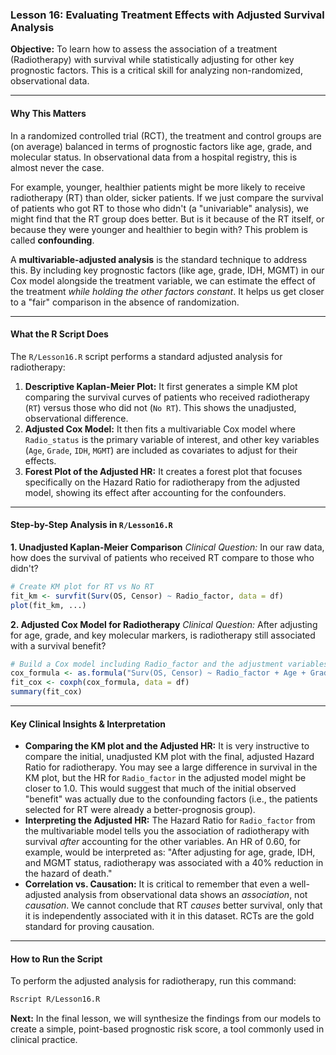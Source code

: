 ### Lesson 16: Evaluating Treatment Effects with Adjusted Survival Analysis

**Objective:** To learn how to assess the association of a treatment (Radiotherapy) with survival while statistically adjusting for other key prognostic factors. This is a critical skill for analyzing non-randomized, observational data.

---

#### **Why This Matters**

In a randomized controlled trial (RCT), the treatment and control groups are (on average) balanced in terms of prognostic factors like age, grade, and molecular status. In observational data from a hospital registry, this is almost never the case.

For example, younger, healthier patients might be more likely to receive radiotherapy (RT) than older, sicker patients. If we just compare the survival of patients who got RT to those who didn't (a "univariable" analysis), we might find that the RT group does better. But is it because of the RT itself, or because they were younger and healthier to begin with? This problem is called **confounding**.

A **multivariable-adjusted analysis** is the standard technique to address this. By including key prognostic factors (like age, grade, IDH, MGMT) in our Cox model alongside the treatment variable, we can estimate the effect of the treatment *while holding the other factors constant*. It helps us get closer to a "fair" comparison in the absence of randomization.

---

#### **What the R Script Does**

The `R/Lesson16.R` script performs a standard adjusted analysis for radiotherapy:

1.  **Descriptive Kaplan-Meier Plot:** It first generates a simple KM plot comparing the survival curves of patients who received radiotherapy (`RT`) versus those who did not (`No RT`). This shows the unadjusted, observational difference.
2.  **Adjusted Cox Model:** It then fits a multivariable Cox model where `Radio_status` is the primary variable of interest, and other key variables (`Age`, `Grade`, `IDH`, `MGMT`) are included as covariates to adjust for their effects.
3.  **Forest Plot of the Adjusted HR:** It creates a forest plot that focuses specifically on the Hazard Ratio for radiotherapy from the adjusted model, showing its effect after accounting for the confounders.

---

#### **Step-by-Step Analysis in `R/Lesson16.R`**

**1. Unadjusted Kaplan-Meier Comparison**
*Clinical Question:* In our raw data, how does the survival of patients who received RT compare to those who didn't?
```r
# Create KM plot for RT vs No RT
fit_km <- survfit(Surv(OS, Censor) ~ Radio_factor, data = df)
plot(fit_km, ...)
```

**2. Adjusted Cox Model for Radiotherapy**
*Clinical Question:* After adjusting for age, grade, and key molecular markers, is radiotherapy still associated with a survival benefit?
```r
# Build a Cox model including Radio_factor and the adjustment variables
cox_formula <- as.formula("Surv(OS, Censor) ~ Radio_factor + Age + Grade + IDH + MGMT")
fit_cox <- coxph(cox_formula, data = df)
summary(fit_cox)
```

---

#### **Key Clinical Insights & Interpretation**

*   **Comparing the KM plot and the Adjusted HR:** It is very instructive to compare the initial, unadjusted KM plot with the final, adjusted Hazard Ratio for radiotherapy. You may see a large difference in survival in the KM plot, but the HR for `Radio_factor` in the adjusted model might be closer to 1.0. This would suggest that much of the initial observed "benefit" was actually due to the confounding factors (i.e., the patients selected for RT were already a better-prognosis group).
*   **Interpreting the Adjusted HR:** The Hazard Ratio for `Radio_factor` from the multivariable model tells you the association of radiotherapy with survival *after* accounting for the other variables. An HR of 0.60, for example, would be interpreted as: "After adjusting for age, grade, IDH, and MGMT status, radiotherapy was associated with a 40% reduction in the hazard of death."
*   **Correlation vs. Causation:** It is critical to remember that even a well-adjusted analysis from observational data shows an *association*, not *causation*. We cannot conclude that RT *causes* better survival, only that it is independently associated with it in this dataset. RCTs are the gold standard for proving causation.

---

#### **How to Run the Script**

To perform the adjusted analysis for radiotherapy, run this command:

```bash
Rscript R/Lesson16.R
```

**Next:** In the final lesson, we will synthesize the findings from our models to create a simple, point-based prognostic risk score, a tool commonly used in clinical practice.


